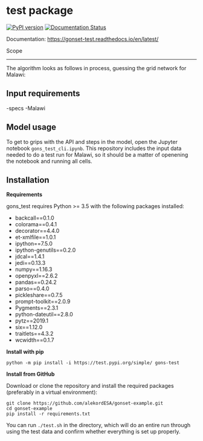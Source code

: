 test package
=================================

[![PyPI version](https://badge.fury.io/py/gridfinder.svg)](https://test.pypi.org/project/gons-test/) [![Documentation Status](https://readthedocs.org/projects/gonset-test/badge/?version=latest)](https://gonset-test.readthedocs.io/en/latest/?badge=latest)

Documentation: https://gonset-test.readthedocs.io/en/latest/

Scope
****************

The algorithm looks as follows in process, guessing the grid network for Malawi:

## Input requirements
-specs
-Malawi

## Model usage

To get to grips with the API and steps in the model, open the Jupyter notebook `gons_test_cli.ipynb`. This repository  includes the input data needed to do a test run for Malawi, so it should be a matter of openening the notebook and running all cells.

## Installation

**Requirements**

gons_test requires Python >= 3.5 with the following packages installed:
- backcall==0.1.0
- colorama==0.4.1
- decorator==4.4.0
- et-xmlfile==1.0.1
- ipython==7.5.0
- ipython-genutils==0.2.0
- jdcal==1.4.1
- jedi==0.13.3
- numpy==1.16.3
- openpyxl==2.6.2
- pandas==0.24.2
- parso==0.4.0
- pickleshare==0.7.5
- prompt-toolkit==2.0.9
- Pygments==2.3.1
- python-dateutil==2.8.0
- pytz==2019.1
- six==1.12.0
- traitlets==4.3.2
- wcwidth==0.1.7

**Install with pip**

```
python -m pip install -i https://test.pypi.org/simple/ gons-test
```

**Install from GitHub**

Download or clone the repository and install the required packages (preferably in a virtual environment):

```
git clone https://github.com/alekordESA/gonset-example.git
cd gonset-example
pip install -r requirements.txt
```
You can run ```./test.sh``` in the directory, which will do an entire run through using the test data and confirm whether everything is set up properly.
